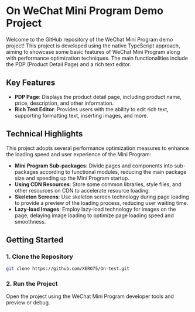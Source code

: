 # On WeChat Mini Program Demo Project

Welcome to the GitHub repository of the WeChat Mini Program demo project! This project is developed using the native TypeScript approach, aiming to showcase some basic features of WeChat Mini Program along with performance optimization techniques. The main functionalities include the PDP (Product Detail Page) and a rich text editor.

## Key Features

- **PDP Page**: Displays the product detail page, including product name, price, description, and other information.
- **Rich Text Editor**: Provides users with the ability to edit rich text, supporting formatting text, inserting images, and more.

## Technical Highlights

This project adopts several performance optimization measures to enhance the loading speed and user experience of the Mini Program:

- **Mini Program Sub-packages**: Divide pages and components into sub-packages according to functional modules, reducing the main package size and speeding up the Mini Program startup.
- **Using CDN Resources**: Store some common libraries, style files, and other resources on CDN to accelerate resource loading.
- **Skeleton Screens**: Use skeleton screen technology during page loading to provide a preview of the loading process, reducing user waiting time.
- **Lazy-load Images**: Employ lazy-load technology for images on the page, delaying image loading to optimize page loading speed and smoothness.

## Getting Started

### 1. Clone the Repository

```bash
git clone https://github.com/XERO75/On-test.git
``````
### 2. Run the Project

Open the project using the WeChat Mini Program developer tools and preview or debug.



